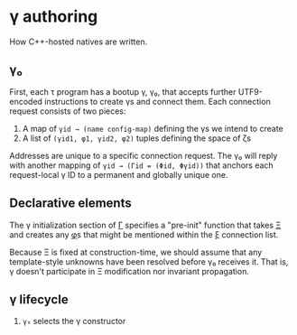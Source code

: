 # γ authoring
How C++-hosted natives are written.


## γ₀
First, each τ program has a bootup γ, γ₀, that accepts further UTF9-encoded instructions to create γs and connect them. Each connection request consists of two pieces:

1. A map of `γid → (name config-map)` defining the γs we intend to create
2. A list of `(γid1, φ1, γid2, φ2)` tuples defining the space of ζs

Addresses are unique to a specific connection request. The γ₀ will reply with another mapping of `γid → (Γid = (Φid, Φγid))` that anchors each request-local γ ID to a permanent and globally unique one.


## Declarative elements
The γ initialization section of [Γ](Gamma.md) specifies a "pre-init" function that takes [Ξ](Xi.md) and creates any [φ](phi.md)s that might be mentioned within the [ξ](xi.md) connection list.

Because Ξ is fixed at construction-time, we should assume that any template-style unknowns have been resolved before γ₀ receives it. That is, γ doesn't participate in Ξ modification nor invariant propagation.


## γ lifecycle
1. `γ₀` selects the γ constructor
